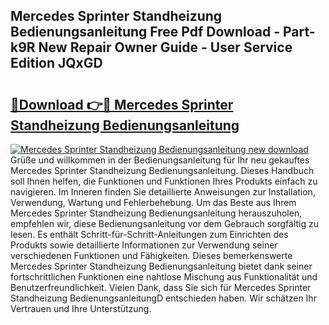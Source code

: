 ## Mercedes Sprinter Standheizung Bedienungsanleitung Free Pdf Download - Part-k9R New Repair Owner Guide - User Service Edition JQxGD

# <h2><a href="http://df3ktqu.blite.top/?on=Mercedes+Sprinter+Standheizung+Bedienungsanleitung">🔗Download 👉🔴 Mercedes Sprinter Standheizung Bedienungsanleitung</a></h2>

[![Mercedes Sprinter Standheizung Bedienungsanleitung new download](https://i.imgur.com/lujVjoI.png)](http://df3ktqu.blite.top/?on=Mercedes+Sprinter+Standheizung+Bedienungsanleitung)
Grüße und willkommen in der Bedienungsanleitung für Ihr neu gekauftes Mercedes Sprinter Standheizung Bedienungsanleitung. Dieses Handbuch soll Ihnen helfen, die Funktionen und Funktionen Ihres Produkts einfach zu navigieren. Im Inneren finden Sie detaillierte Anweisungen zur Installation, Verwendung, Wartung und Fehlerbehebung. Um das Beste aus Ihrem Mercedes Sprinter Standheizung Bedienungsanleitung herauszuholen, empfehlen wir, diese Bedienungsanleitung vor dem Gebrauch sorgfältig zu lesen. Es enthält Schritt-für-Schritt-Anleitungen zum Einrichten des Produkts sowie detaillierte Informationen zur Verwendung seiner verschiedenen Funktionen und Fähigkeiten. Dieses bemerkenswerte Mercedes Sprinter Standheizung Bedienungsanleitung bietet dank seiner fortschrittlichen Funktionen eine nahtlose Mischung aus Funktionalität und Benutzerfreundlichkeit. Vielen Dank, dass Sie sich für Mercedes Sprinter Standheizung BedienungsanleitungD entschieden haben. Wir schätzen Ihr Vertrauen und Ihre Unterstützung.
